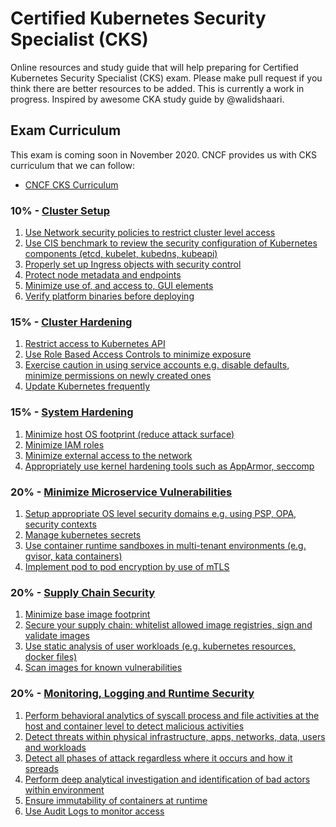 # Certified Kubernetes Security Specialist (CKS)
Online resources and study guide that will help preparing for Certified Kubernetes Security Specialist (CKS) exam. Please make pull request if you think there are better resources to be added. This is currently a work in progress. Inspired by awesome CKA study guide by @walidshaari.

## Exam Curriculum
This exam is coming soon in November 2020. CNCF provides us with CKS curriculum that we can follow:
* [CNCF CKS Curriculum](https://github.com/cncf/curriculum/blob/master/CKS_Curriculum_%20v1.19%20Coming%20Soon%20November%202020.pdf)

### 10% - [Cluster Setup]()
1. [Use Network security policies to restrict cluster level access]()
2. [Use CIS benchmark to review the security configuration of Kubernetes components (etcd, kubelet, kubedns, kubeapi)]()
3. [Properly set up Ingress objects with security control]()
4. [Protect node metadata and endpoints]()
5. [Minimize use of, and access to, GUI elements]()
6. [Verify platform binaries before deploying]()

### 15% - [Cluster Hardening]()
1. [Restrict access to Kubernetes API]()
2. [Use Role Based Access Controls to minimize exposure](https://kubernetes.io/docs/reference/access-authn-authz/rbac/)
3. [Exercise caution in using service accounts e.g. disable defaults, minimize permissions on newly created ones]()
4. [Update Kubernetes frequently]()

### 15% - [System Hardening]()
1. [Minimize host OS footprint (reduce attack surface)]()
2. [Minimize IAM roles]()
3. [Minimize external access to the network]()
4. [Appropriately use kernel hardening tools such as AppArmor, seccomp]()

### 20% - [Minimize Microservice Vulnerabilities]()

1. [Setup appropriate OS level security domains e.g. using PSP, OPA, security contexts]()
2. [Manage kubernetes secrets]()
3. [Use container runtime sandboxes in multi-tenant environments (e.g. gvisor, kata containers)]()
4. [Implement pod to pod encryption by use of mTLS]()

### 20% - [Supply Chain Security]()
1. [Minimize base image footprint]()
2. [Secure your supply chain: whitelist allowed image registries, sign and validate images]()
3. [Use static analysis of user workloads (e.g. kubernetes resources, docker files)]()
4. [Scan images for known vulnerabilities]()

### 20% - [Monitoring, Logging and Runtime Security]()

1. [Perform behavioral analytics of syscall process and file activities at the host and container level to detect malicious activities]()
2. [Detect threats within physical infrastructure, apps, networks, data, users and workloads]()
3. [Detect all phases of attack regardless where it occurs and how it spreads]()
4. [Perform deep analytical investigation and identification of bad actors within environment]()
5. [Ensure immutability of containers at runtime]()
6. [Use Audit Logs to monitor access]()
